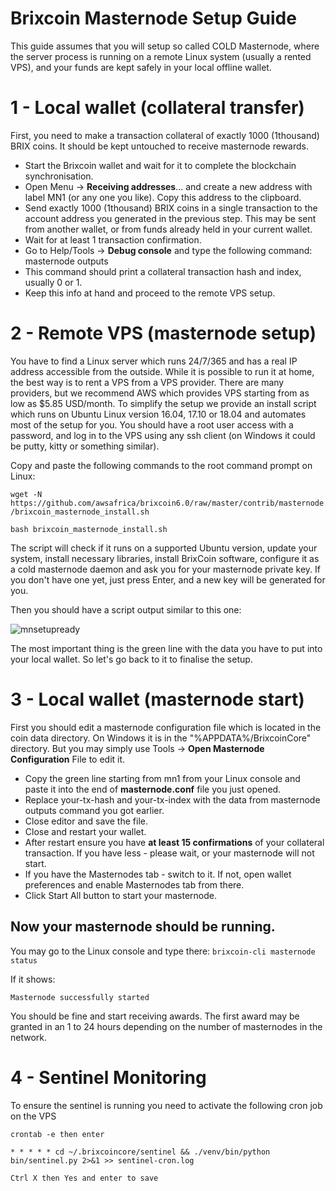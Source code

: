 # Brixcoin Masternode Setup Guide

This guide assumes that you will setup so called COLD Masternode, where the server process is running on a remote Linux system (usually a rented VPS), and your funds are kept safely in your local offline wallet.

# 1 - Local wallet (collateral transfer)
First, you need to make a transaction collateral of exactly 1000 (1thousand) BRIX coins. It should be kept untouched to receive masternode rewards.

* Start the Brixcoin wallet and wait for it to complete the blockchain synchronisation.
* Open Menu → **Receiving addresses**... and create a new address with label MN1 (or any one you like). Copy this address to the clipboard.
* Send exactly 1000 (1thousand) BRIX coins in a single transaction to the account address you generated in the previous step. This may be sent from another wallet, or from funds already held in your current wallet.
* Wait for at least 1 transaction confirmation.
* Go to Help/Tools → **Debug console** and type the following command: masternode outputs
* This command should print a collateral transaction hash and index, usually 0 or 1.
* Keep this info at hand and proceed to the remote VPS setup.

# 2 - Remote VPS (masternode setup)
You have to find a Linux server which runs 24/7/365 and has a real IP address accessible from the outside. While it is possible to run it at home, the best way is to rent a VPS from a VPS provider. There are many providers, but we recommend AWS which provides VPS starting from as low as $5.85 USD/month. To simplify the setup we provide an install script which runs on Ubuntu Linux version 16.04, 17.10 or 18.04 and automates most of the setup for you. You should have a root user access with a password, and log in to the VPS using any ssh client (on Windows it could be putty, kitty or something similar).

Copy and paste the following commands to the root command prompt on Linux:

`wget -N https://github.com/awsafrica/brixcoin6.0/raw/master/contrib/masternode/brixcoin_masternode_install.sh`

`bash brixcoin_masternode_install.sh`

The script will check if it runs on a supported Ubuntu version, update your system, install necessary libraries, install BrixCoin software, configure it as a cold masternode daemon and ask you for your masternode private key. If you don't have one yet, just press Enter, and a new key will be generated for you.

Then you should have a script output similar to this one:

![mnsetupready](https://raw.githubusercontent.com/awsafrica/brixcoin6.0/master/contrib/masternode/brixmnsetupready.jpg)

The most important thing is the green line with the data you have to put into your local wallet. So let's go back to it to finalise the setup.

# 3 - Local wallet (masternode start)

First you should edit a masternode configuration file which is located in the coin data directory. On Windows it is in the "%APPDATA%/BrixcoinCore" directory. But you may simply use Tools → **Open Masternode Configuration** File to edit it.

* Copy the green line starting from mn1 from your Linux console and paste it into the end of **masternode.conf** file you just opened.
* Replace your-tx-hash and your-tx-index with the data from masternode outputs command you got earlier.
* Close editor and save the file.
* Close and restart your wallet.
* After restart ensure you have **at least 15 confirmations** of your collateral transaction. If you have less - please wait, or your masternode will not start.
* If you have the Masternodes tab - switch to it. If not, open wallet preferences and enable Masternodes tab from there.
* Click Start All button to start your masternode.

## Now your masternode should be running.

You may go to the Linux console and type there:
``brixcoin-cli masternode status``

If it shows:

``Masternode successfully started``

You should be fine and start receiving awards. The first award may be granted in an 1 to 24 hours depending on the number of masternodes in the network.

# 4 - Sentinel Monitoring

To ensure the sentinel is running you need to activate the following cron job on the VPS

``crontab -e then enter``

`` * * * * * cd ~/.brixcoincore/sentinel && ./venv/bin/python bin/sentinel.py 2>&1 >> sentinel-cron.log ``

`` Ctrl X then Yes and enter to save ``
